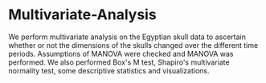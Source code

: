 # Multivariate-Analysis
We perform multivariate analysis on the Egyptian skull data to ascertain whether or not the dimensions of the skulls changed over the different time periods. Assumptions of MANOVA were checked and MANOVA was performed. We also performed Box's M test, Shapiro's multivariate normality test, some descriptive statistics and visualizations. 
